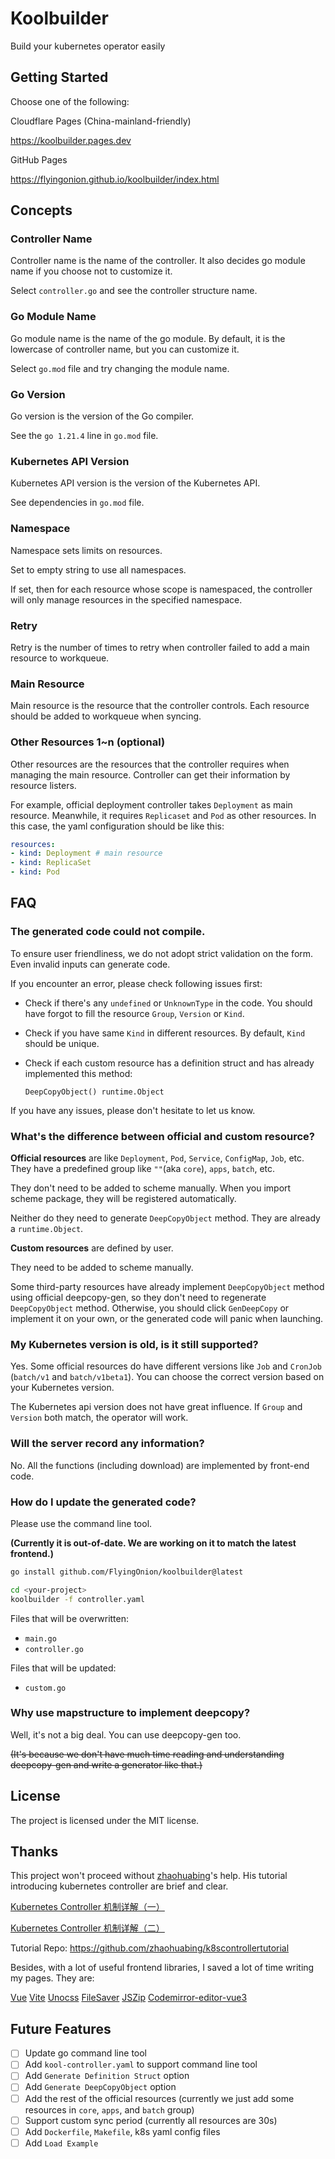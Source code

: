 # Koolbuilder

Build your kubernetes operator easily

## Getting Started

Choose one of the following:

Cloudflare Pages (China-mainland-friendly)

https://koolbuilder.pages.dev

GitHub Pages

https://flyingonion.github.io/koolbuilder/index.html

## Concepts

### Controller Name

Controller name is the name of the controller. It also decides go module name if you choose not to customize it.

Select `controller.go` and see the controller structure name.

### Go Module Name

Go module name is the name of the go module. By default, it is the lowercase of controller name, but you can customize it.

Select `go.mod` file and try changing the module name.

### Go Version

Go version is the version of the Go compiler.

See the `go 1.21.4` line in `go.mod` file.

### Kubernetes API Version

Kubernetes API version is the version of the Kubernetes API.

See dependencies in `go.mod` file.

### Namespace

Namespace sets limits on resources.

Set to empty string to use all namespaces.

If set, then for each resource whose scope is namespaced, the controller will only manage resources in the specified namespace.

### Retry

Retry is the number of times to retry when controller failed to add a main resource to workqueue.

### Main Resource

Main resource is the resource that the controller controls. Each resource should be added to workqueue when syncing.

### Other Resources 1~n (optional)

Other resources are the resources that the controller requires when managing the main resource. Controller can get their information by resource listers.

For example, official deployment controller takes `Deployment` as main resource. Meanwhile, it requires `Replicaset` and `Pod` as other resources. In this case, the yaml configuration should be like this:

```yaml
resources:
- kind: Deployment # main resource
- kind: ReplicaSet
- kind: Pod
```

## FAQ

### The generated code could not compile.

To ensure user friendliness, we do not adopt strict validation on the form. Even invalid inputs can generate code.

If you encounter an error, please check following issues first:

- Check if there's any `undefined` or `UnknownType` in the code. You should have forgot to fill the resource `Group`, `Version` or `Kind`.
- Check if you have same `Kind` in different resources. By default, `Kind` should be unique.
- Check if each custom resource has a definition struct and has already implemented this method:

  `DeepCopyObject() runtime.Object`

If you have any issues, please don't hesitate to let us know.

### What's the difference between official and custom resource?

**Official resources** are like `Deployment`, `Pod`, `Service`, `ConfigMap`, `Job`, etc. They have a predefined group like `""`(aka `core`), `apps`, `batch`, etc.

They don't need to be added to scheme manually. When you import scheme package, they will be registered automatically.

Neither do they need to generate `DeepCopyObject` method. They are already a `runtime.Object`.

**Custom resources** are defined by user.

They need to be added to scheme manually.

Some third-party resources have already implement `DeepCopyObject` method using official deepcopy-gen, so they don't need to regenerate `DeepCopyObject` method. Otherwise, you should click `GenDeepCopy` or implement it on your own, or the generated code will panic when launching.

### My Kubernetes version is old, is it still supported?

Yes. Some official resources do have different versions like `Job` and `CronJob` (`batch/v1` and `batch/v1beta1`). You can choose the correct version based on your Kubernetes version.

The Kubernetes api version does not have great influence. If `Group` and `Version` both match, the operator will work.

### Will the server record any information?

No. All the functions (including download) are implemented by front-end code.

### How do I update the generated code?

Please use the command line tool.

**(Currently it is out-of-date. We are working on it to match the latest frontend.)**

```bash
go install github.com/FlyingOnion/koolbuilder@latest

cd <your-project>
koolbuilder -f controller.yaml
```

Files that will be overwritten:
- `main.go`
- `controller.go`

Files that will be updated:
- `custom.go`

### Why use mapstructure to implement deepcopy?

Well, it's not a big deal. You can use deepcopy-gen too.

~~(It's because we don't have much time reading and understanding deepcopy-gen and write a generator like that.)~~

## License

The project is licensed under the MIT license.

## Thanks

This project won't proceed without [zhaohuabing](https://github.com/zhaohuabing)'s help. His tutorial introducing kubernetes controller are brief and clear.

[Kubernetes Controller 机制详解（一）](
https://mp.weixin.qq.com/s?__biz=MzU3MjI5ODgxMA==&mid=2247484264&idx=1&sn=3a49472acb95aa4efd7b4b89f90640f0)

[Kubernetes Controller 机制详解（二）](
https://mp.weixin.qq.com/s?__biz=MzI5ODk5ODI4Nw==&mid=2247532347&idx=4&sn=4275b81f9547fb21c65f96572d25aeb8)

Tutorial Repo: https://github.com/zhaohuabing/k8scontrollertutorial

Besides, with a lot of useful frontend libraries, I saved a lot of time writing my pages. They are:

[Vue](https://github.com/vuejs/vue)
[Vite](https://github.com/vitejs/vite)
[Unocss](https://github.com/unocss/unocss)
[FileSaver](https://github.com/eligrey/FileSaver.js)
[JSZip](https://github.com/Stuk/jszip)
[Codemirror-editor-vue3](https://github.com/rennzhang/codemirror-editor-vue3)

## Future Features

- [ ] Update go command line tool
- [ ] Add `kool-controller.yaml` to support command line tool
- [ ] Add `Generate Definition Struct` option
- [ ] Add `Generate DeepCopyObject` option
- [ ] Add the rest of the official resources (currently we just add some resources in `core`, `apps`, and `batch` group)
- [ ] Support custom sync period (currently all resources are 30s)
- [ ] Add `Dockerfile`, `Makefile`, k8s yaml config files
- [ ] Add `Load Example`